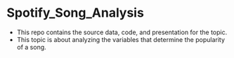 # Spotify_Song_Analysis
- This repo contains the source data, code, and presentation for the topic.
- This topic is about analyzing the variables that determine the popularity of a song.
